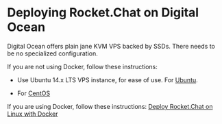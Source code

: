 # Deploying Rocket.Chat on Digital Ocean

Digital Ocean offers plain jane KVM VPS backed by SSDs.  There needs to be no specialized configuration.

If you are not using Docker, follow these instructions:

- Use Ubuntu 14.x LTS VPS instance, for ease of use. For [Ubuntu](/3.%20Installation/4.%20Manual%20Installation/Ubuntu).

- For [CentOS](/3.%20Installation/4.%20Manual%20Installation/CentOS%207.md)

If you are using Docker, follow these instructions: [Deploy Rocket.Chat on Linux with Docker](/3.%20Installation/3.%20Docker%20Containers)
